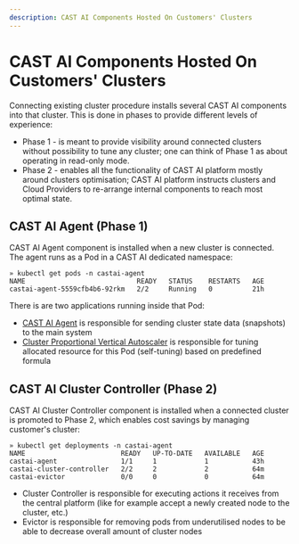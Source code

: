 ```yaml
---
description: CAST AI Components Hosted On Customers' Clusters
---
```


# CAST AI Components Hosted On Customers' Clusters

Connecting existing cluster procedure installs several CAST AI components into that cluster.
This is done in phases to provide different levels of experience:

- Phase 1 - is meant to provide visibility around connected clusters without possibility to tune any cluster; one can think of Phase 1 as about operating in read-only mode.
- Phase 2 - enables all the functionality of CAST AI platform mostly around clusters optimisation; CAST AI platform instructs clusters and Cloud Providers to re-arrange internal components to reach most optimal state.


## CAST AI Agent (Phase 1)

CAST AI Agent component is installed when a new cluster is connected.
The agent runs as a Pod in a CAST AI dedicated namespace:
```shell
» kubectl get pods -n castai-agent
NAME                            READY   STATUS    RESTARTS   AGE
castai-agent-5559cfb4b6-92rkm   2/2     Running   0          21h
```

There is are two applications running inside that Pod:
- [CAST AI Agent](https://github.com/castai/k8s-agent/) is responsible for sending cluster state data (snapshots) to the main system
- [Cluster Proportional Vertical Autoscaler](https://github.com/kubernetes-sigs/cluster-proportional-vertical-autoscaler/) is responsible for tuning allocated resource for this Pod (self-tuning) based on predefined formula


## CAST AI Cluster Controller (Phase 2)

CAST AI Cluster Controller component is installed when a connected cluster is promoted to Phase 2, which enables cost savings by managing customer's cluster:
```shell
» kubectl get deployments -n castai-agent
NAME                        READY   UP-TO-DATE   AVAILABLE   AGE
castai-agent                1/1     1            1           43h
castai-cluster-controller   2/2     2            2           64m
castai-evictor              0/0     0            0           64m
```

- Cluster Controller is responsible for executing actions it receives from the central platform (like for example accept a newly created node to the cluster, etc.)
- Evictor is responsible for removing pods from underutilised nodes to be able to decrease overall amount of cluster nodes
